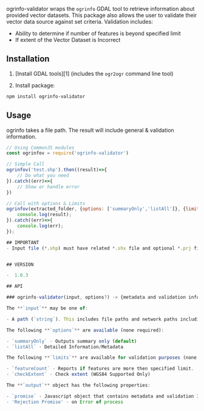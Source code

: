 
ogrinfo-validator wraps the `ogrinfo` GDAL tool to retrieve information about provided vector datasets. This package also allows the user to validate their vector data source against set criteria. Validation includes:
- Ability to determine if number of features is beyond specified limit
- If extent of the Vector Dataset is Incorrect

## Installation

1. [Install GDAL tools][1] (includes the `ogr2ogr` command line tool)

2. Install package:

```sh
npm install ogrinfo-validator
```

## Usage

ogrinfo takes a file path. The result will include general & validation information.

```javascript
// Using CommonJS modules
const ogrinfov = require('ogrinfo-validator')

// Simple Call
ogrinfov('test.shp').then((result)=>{
    // Do what you need
}).catch((err)=>{
    // Show or handle error
})

// Call with options & Limits
ogrinfov(extracted_folder, {options: ['summaryOnly','listAll']}, {limits:{ featureCount: 500000, checkExtent: true }}).then((result)=>{
    console.log(result);
}).catch((err)=>{
    console.log(err);
});

## IMPORTANT
- Input file (*.shp) must have related *.shx file and optional *.prj file.


## VERSION

-  1.0.3

## API

### ogrinfo-validator(input, options?) -> {metadata and validation information}

The **`input`** may be one of:

- A path (`string`). This includes file paths and network paths including HTTP endpoints.

The following **`options`** are available (none required):

- `summaryOnly` - Outputs summary only (default)
- `listAll` - Detailed Information/Metadata

The following **`limits`** are available for validation purposes (none required):

- `featureCount` - Reports if features are more then specified limit.
- `checkExtent` - Check extent (WGS84 Supported Only)

The **`output`** object has the following properties:

- `promise` - Javascript object that contains metadata and validation Information. Error information is return in error key.
- 'Rejection Promise' - on Error of process
